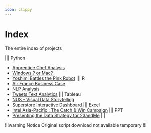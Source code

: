 ```yaml
---
icon: clippy
---
```


# Index

The entire index of projects

||| Python

- [Apprentice Chef Analysis](https://marvin-jung.github.io/portfolio/featured_projects/apprentice_chef_analysis_report/)
- [Windows ? or Mac?](https://marvin-jung.github.io/portfolio/featured_projects/windows_or_mac/)
- [Yoshimi Battles the Pink Robot](https://marvin-jung.github.io/portfolio/more_projects/yoshimi_battles_the_pink_robot/)
||| R
- [Air France Business Case](https://marvin-jung.github.io/portfolio/more_projects/air_france_business_case/)
- [NLP Analysis](https://marvin-jung.github.io/portfolio/more_projects/nlp_analysis/)
- [Tweets Text Analytics](https://marvin-jung.github.io/portfolio/featured_projects/tweets_text_analytics/) 
||| Tableau
- [NUS - Visual Data Storytelling](https://marvin-jung.github.io/portfolio/more_projects/nus_-_visual_data_storytelling/)
- [Superstore Interactive Dashboard](https://marvin-jung.github.io/portfolio/featured_projects/superstore_interactive_dashboard/)
||| Excel
- [Intel Asia-Pacific : The Catch & Win Campaign](https://marvin-jung.github.io/portfolio/featured_projects/intel_asia-pacific_-_the_catch__win_campaign/)
||| PPT
- [Presenting the Data Strategy for 23andMe](https://marvin-jung.github.io/portfolio/more_projects/presenting_the_data_strategy_for_23andme/)
|||

!!!warning Notice
Original script download not available temporary
!!!
